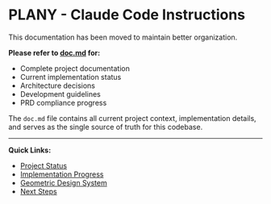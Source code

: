 # PLANY - Claude Code Instructions

This documentation has been moved to maintain better organization.

**Please refer to [doc.md](./doc.md) for:**
- Complete project documentation
- Current implementation status  
- Architecture decisions
- Development guidelines
- PRD compliance progress

The `doc.md` file contains all current project context, implementation details, and serves as the single source of truth for this codebase.

---

**Quick Links:**
- [Project Status](./doc.md#current-status)
- [Implementation Progress](./doc.md#implementation-progress) 
- [Geometric Design System](./doc.md#geometric-design-implementation-summary)
- [Next Steps](./doc.md#next-steps)